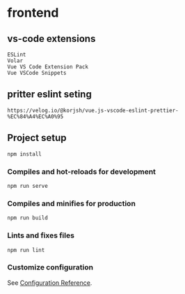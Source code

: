 # frontend

## vs-code extensions
```
ESLint
Volar
Vue VS Code Extension Pack
Vue VSCode Snippets
```

## pritter eslint seting
```
https://velog.io/@korjsh/vue.js-vscode-eslint-prettier-%EC%84%A4%EC%A0%95
```
## Project setup
```
npm install
```

### Compiles and hot-reloads for development
```
npm run serve
```

### Compiles and minifies for production
```
npm run build
```

### Lints and fixes files
```
npm run lint
```

### Customize configuration
See [Configuration Reference](https://cli.vuejs.org/config/).

